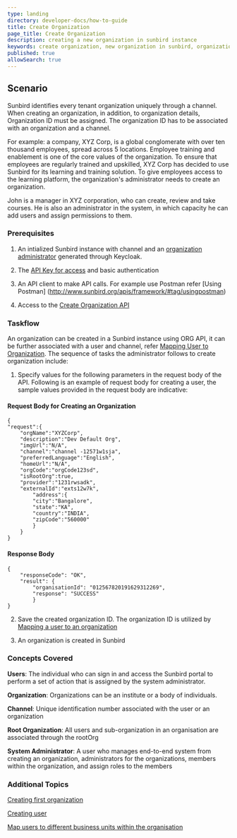 ```yaml
---
type: landing
directory: developer-docs/how-to-guide
title: Create Organization
page_title: Create Organization
description: creating a new organization in sunbird instance
keywords: create organization, new organization in sunbird, organization, create
published: true
allowSearch: true
---
```

## Scenario

Sunbird identifies every tenant organization uniquely through a channel. When creating an organization, in addition, to organization details, Organization ID must be assigned. The organization ID has to be associated with an organization and a channel.

For example: a company, XYZ Corp, is a global conglomerate with over ten thousand employees, spread across 5 locations. Employee training and enablement is one of the core values of the organization. To ensure that employees are regularly trained and upskilled, XYZ Corp has decided to use Sunbird for its learning and training solution. To give employees access to the learning platform, the organization's administrator needs to create an organization. 

John is a manager in XYZ corporation, who can create, review and take courses. He is also an administrator in the system, in which capacity he can add users and assign permissions to them. 

### Prerequisites

1. An intialized Sunbird instance with channel and an [organization administrator]() generated through Keycloak.

2. The [API Key for access](http://www.sunbird.org) and basic authentication

3. An API client to make API calls. For example use Postman refer [Using Postman] (http://www.sunbird.org/apis/framework/#tag/usingpostman)

4. Access to the [Create Organization API](http://www.sunbird.org/apis/userapi/#tag/Orgs-APIs)

### Taskflow

An organization can be created in a Sunbird instance using ORG API, it can be further associated with a user and channel, refer [Mapping User to Organization](http://www.sunbird.org//apis/orgapi/#operation/Organisation%20Add%20User). The sequence of tasks the administrator follows to create organization include:

1. Specify values for the following parameters in the request body of the API. Following is an example of request body for creating a user, the sample values provided in the request body are indicative:

#### Request Body for Creating an Organization  

    {
    "request":{
        "orgName":"XYZCorp",
        "description":"Dev Default Org",
        "imgUrl":"N/A",
        "channel":"channel -12571w1sja",
        "preferredLanguage":"English",
        "homeUrl":"N/A",
        "orgCode":"orgCode123sd",
        "isRootOrg":true,
        "provider":"1231rwsadk",
        "externalId":"exts12w7k",
            "address":{
            "city":"Bangalore",
            "state":"KA",
            "country":"INDIA",
            "zipCode":"560000"
            } 
        }
    }

#### Response Body

    {
        "responseCode": "OK",
        "result": {
            "organisationId": "012567820191629312269",
            "response": "SUCCESS"
            } 
    }
   
2. Save the created organization ID. The organization ID is utilized by [Mapping a user to an organization](http://www.sunbird.org/developer-docs/how-to-guide/associating_organization_and_user)  

3. An organization is created in Sunbird

### Concepts Covered

**Users**: The individual who can sign in and access the Sunbird portal to perform a set of action that is assigned by the system administrator.

**Organization**: Organizations can be an institute or a body of individuals. 

**Channel**: Unique identification number associated with the user or an organization

**Root Organization**: All users and sub-organization in an organisation are associated through the rootOrg

**System Administrator**: A user who manages end-to-end system from creating an organization, administrators for the organizations, members within the organization, and assign roles to the members


### Additional Topics

[Creating first organization](http://www.sunbird.org/developer-docs/initialization)

[Creating user](http://www.sunbird.org/developer-docs/how-to-guide/how_to_create_user)

[Map users to different business units within the organisation](http://www.sunbird.org/developer-docs/how-to-guide/hohow_to_create_org_add_user)

